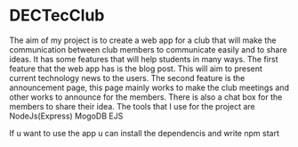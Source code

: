 # DECTecClub
The aim of my project is to create a web app for  a club that will make the communication between club members to communicate easily and to share ideas. 
It has some features that will help students in many ways. The first feature that the web app  has is the blog post. This will aim to present current technology news to the users. The second feature is the announcement page, this page mainly works to make the club meetings and other works to announce   for the members. There is also a chat box for the members to share their idea.
The tools that I use for the project are
NodeJs(Express)
MogoDB
EJS

If u want to use the app u can install the dependencis and write npm start
